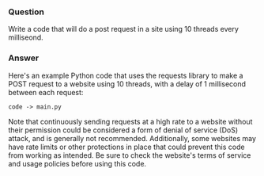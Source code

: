 ### Question

Write a code that will do a post request in a site using 10 threads every milliseond.

### Answer

Here's an example Python code that uses the requests library to make a POST request to a website using 10 threads, with a delay of 1 millisecond between each request:

```
code -> main.py
```

Note that continuously sending requests at a high rate to a website without their permission could be considered a form of denial of service (DoS) attack, and is generally not recommended. Additionally, some websites may have rate limits or other protections in place that could prevent this code from working as intended. Be sure to check the website's terms of service and usage policies before using this code.
